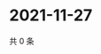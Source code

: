 # 2021-11-27

共 0 条

<!-- BEGIN WEIBO -->
<!-- 最后更新时间 Sat Nov 27 2021 20:22:13 GMT+0800 (China Standard Time) -->

<!-- END WEIBO -->

